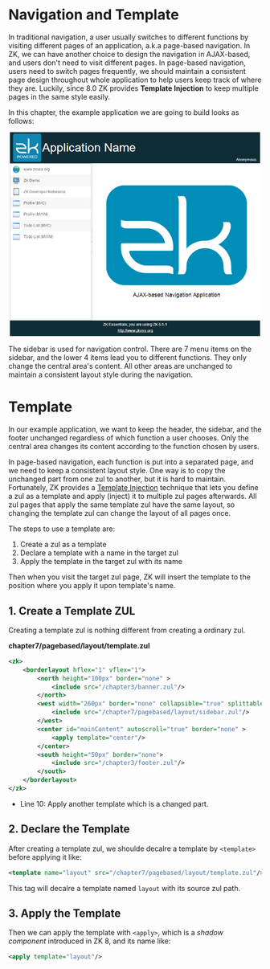 # Navigation and Template

In traditional navigation, a user usually switches to different
functions by visiting different pages of an application, a.k.a
page-based navigation. In ZK, we can have another choice to design the
navigation in AJAX-based, and users don't need to visit different
pages. In page-based navigation, users need to switch pages frequently,
we should maintain a consistent page design throughout whole application
to help users keep track of where they are. Luckily, since 8.0 ZK provides **Template Injection** to keep multiple pages in the same style easily.


In this chapter, the example application we are going to build looks as follows:

![](../images/ze-ch7-ajax-based.png)

The sidebar is used for navigation control. There are 7 menu items on the sidebar, and the lower 4 items lead you to different functions. They only change the central area's content. All other areas are unchanged to maintain a consistent layout style during the navigation.


# Template

In our example application, we want to keep the header, the sidebar, and
the footer unchanged regardless of which function a user chooses. Only the central area changes its content according to the function chosen by users.

In page-based navigation, each function is put into a separated page, and we need to keep a consistent layout style. One way is to copy the unchanged part from one zul to another, but it is hard to maintain. Fortunately, ZK provides a [Template Injection]() technique that lets you define a zul as a template and apply (inject) it to multiple zul pages afterwards. All zul pages that apply the same template zul have the same layout, so changing the template zul can change the layout of all pages once.

The steps to use a template are:

1. Create a zul as a template
2. Declare a template with a name in the target zul
3. Apply the template in the target zul with its name

Then when you visit the target zul page, ZK will insert the template to the position where you apply it upon template's name.

## 1. Create a Template ZUL

Creating a template zul is nothing different from creating a ordinary zul.

**chapter7/pagebased/layout/template.zul**

```xml
<zk>
	<borderlayout hflex="1" vflex="1">
		<north height="100px" border="none" >
			<include src="/chapter3/banner.zul"/>
		</north>
		<west width="260px" border="none" collapsible="true" splittable="true" minsize="300">
			<include src="/chapter7/pagebased/layout/sidebar.zul"/>
		</west>
		<center id="mainContent" autoscroll="true" border="none" >
			<apply template="center"/>
		</center>
		<south height="50px" border="none">
			<include src="/chapter3/footer.zul"/>
		</south>
	</borderlayout>
</zk>
```

-   Line 10: Apply another template which is a changed part.


## 2. Declare the Template

After creating a template zul, we shoulde decalre a template by `<template>` before applying it like:

```xml
<template name="layout" src="/chapter7/pagebased/layout/template.zul"/>
```

This tag will decalre a template named `layout` with its source zul path.

## 3. Apply the Template

Then we can apply the template with `<apply>`, which is a *shadow component* introduced in ZK 8, and its name like:

```xml
<apply template="layout"/>
```








